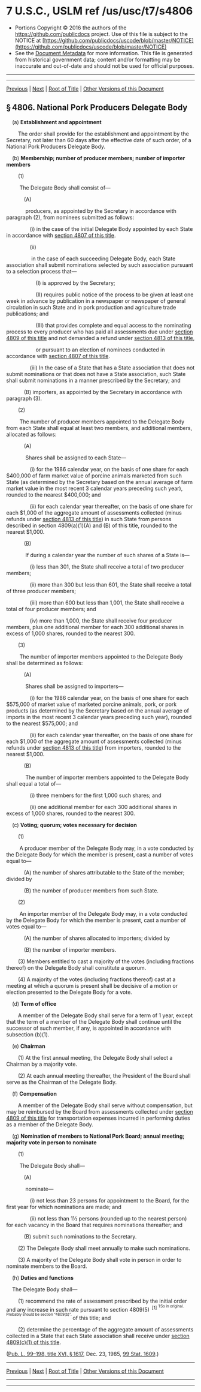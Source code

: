 ---
---

# 7 U.S.C., USLM ref /us/usc/t7/s4806

* Portions Copyright © 2016 the authors of the https://github.com/publicdocs project.
  Use of this file is subject to the NOTICE at [https://github.com/publicdocs/uscode/blob/master/NOTICE](https://github.com/publicdocs/uscode/blob/master/NOTICE)
* See the [Document Metadata](././../../../..//README.md) for more information.
  This file is generated from historical government data; content and/or formatting may be inaccurate and out-of-date and should not be used for official purposes.

----------
----------

[Previous](./../../../..//us/usc/t7/ch79/m__us_usc_t7_s4805.md) | [Next](./../../../..//us/usc/t7/ch79/m__us_usc_t7_s4807.md) | [Root of Title](./../../../../) | [Other Versions of this Document](https://publicdocs.github.io/go/links?ns=uslm&ref=%2Fus%2Fusc%2Ft7%2Fs4806)

## § 4806. National Pork Producers Delegate Body

    (a) __Establishment and appointment__ 

        The order shall provide for the establishment and appointment by the Secretary, not later than 60 days after the effective date of such order, of a National Pork Producers Delegate Body.

    (b) __Membership; number of producer members; number of importer members__ 

        (1)

         The Delegate Body shall consist of—

            (A)

             producers, as appointed by the Secretary in accordance with paragraph (2), from nominees submitted as follows:

                (i) in the case of the initial Delegate Body appointed by each State in accordance with [section 4807 of this title][/us/usc/t7/s4807].

                (ii)

                 in the case of each succeeding Delegate Body, each State association shall submit nominations selected by such association pursuant to a selection process that—

                    (I) is approved by the Secretary;

                    (II) requires public notice of the process to be given at least one week in advance by publication in a newspaper or newspaper of general circulation in such State and in pork production and agriculture trade publications; and

                    (III) that provides complete and equal access to the nominating process to every producer who has paid all assessments due under [section 4809 of this title][/us/usc/t7/s4809] and not demanded a refund under [section 4813 of this title][/us/usc/t7/s4813],

                    or pursuant to an election of nominees conducted in accordance with [section 4807 of this title][/us/usc/t7/s4807].

                (iii) In the case of a State that has a State association that does not submit nominations or that does not have a State association, such State shall submit nominations in a manner prescribed by the Secretary; and

            (B) importers, as appointed by the Secretary in accordance with paragraph (3).

        (2)

         The number of producer members appointed to the Delegate Body from each State shall equal at least two members, and additional members, allocated as follows:

            (A)

             Shares shall be assigned to each State—

                (i) for the 1986 calendar year, on the basis of one share for each $400,000 of farm market value of porcine animals marketed from such State (as determined by the Secretary based on the annual average of farm market value in the most recent 3 calendar years preceding such year), rounded to the nearest $400,000; and

                (ii) for each calendar year thereafter, on the basis of one share for each $1,000 of the aggregate amount of assessments collected (minus refunds under [section 4813 of this title][/us/usc/t7/s4813]) in such State from persons described in section 4809(a)(1)(A) and (B) of this title, rounded to the nearest $1,000.

            (B)

             If during a calendar year the number of such shares of a State is—

                (i) less than 301, the State shall receive a total of two producer members;

                (ii) more than 300 but less than 601, the State shall receive a total of three producer members;

                (iii) more than 600 but less than 1,001, the State shall receive a total of four producer members; and

                (iv) more than 1,000, the State shall receive four producer members, plus one additional member for each 300 additional shares in excess of 1,000 shares, rounded to the nearest 300.

        (3)

         The number of importer members appointed to the Delegate Body shall be determined as follows:

            (A)

             Shares shall be assigned to importers—

                (i) for the 1986 calendar year, on the basis of one share for each $575,000 of market value of marketed porcine animals, pork, or pork products (as determined by the Secretary based on the annual average of imports in the most recent 3 calendar years preceding such year), rounded to the nearest $575,000; and

                (ii) for each calendar year thereafter, on the basis of one share for each $1,000 of the aggregate amount of assessments collected (minus refunds under [section 4813 of this title][/us/usc/t7/s4813]) from importers, rounded to the nearest $1,000.

            (B)

             The number of importer members appointed to the Delegate Body shall equal a total of—

                (i) three members for the first 1,000 such shares; and

                (ii) one additional member for each 300 additional shares in excess of 1,000 shares, rounded to the nearest 300.

    (c) __Voting; quorum; votes necessary for decision__ 

        (1)

         A producer member of the Delegate Body may, in a vote conducted by the Delegate Body for which the member is present, cast a number of votes equal to—

            (A) the number of shares attributable to the State of the member; divided by

            (B) the number of producer members from such State.

        (2)

         An importer member of the Delegate Body may, in a vote conducted by the Delegate Body for which the member is present, cast a number of votes equal to—

            (A) the number of shares allocated to importers; divided by

            (B) the number of importer members.

        (3) Members entitled to cast a majority of the votes (including fractions thereof) on the Delegate Body shall constitute a quorum.

        (4) A majority of the votes (including fractions thereof) cast at a meeting at which a quorum is present shall be decisive of a motion or election presented to the Delegate Body for a vote.

    (d) __Term of office__ 

        A member of the Delegate Body shall serve for a term of 1 year, except that the term of a member of the Delegate Body shall continue until the successor of such member, if any, is appointed in accordance with subsection (b)(1).

    (e) __Chairman__ 

        (1) At the first annual meeting, the Delegate Body shall select a Chairman by a majority vote.

        (2) At each annual meeting thereafter, the President of the Board shall serve as the Chairman of the Delegate Body.

    (f) __Compensation__ 

        A member of the Delegate Body shall serve without compensation, but may be reimbursed by the Board from assessments collected under [section 4809 of this title][/us/usc/t7/s4809] for transportation expenses incurred in performing duties as a member of the Delegate Body.

    (g) __Nomination of members to National Pork Board; annual meeting; majority vote in person to nominate__ 

        (1)

         The Delegate Body shall—

            (A)

             nominate—

                (i) not less than 23 persons for appointment to the Board, for the first year for which nominations are made; and

                (ii) not less than 1½ persons (rounded up to the nearest person) for each vacancy in the Board that requires nominations thereafter; and

            (B) submit such nominations to the Secretary.

        (2) The Delegate Body shall meet annually to make such nominations.

        (3) A majority of the Delegate Body shall vote in person in order to nominate members to the Board.

    (h) __Duties and functions__ 

    The Delegate Body shall—

        (1) recommend the rate of assessment prescribed by the initial order and any increase in such rate pursuant to section 4809(5)  <sup>\[1\]</sup>  <sup><sup> 1 So in original. Probably should be section “4809(b)”. </sup></sup>  of this title; and

        (2) determine the percentage of the aggregate amount of assessments collected in a State that each State association shall receive under [section 4809(c)(1) of this title][/us/usc/t7/s4809/c/1].

([Pub. L. 99–198, title XVI, § 1617][/us/pl/99/198/s1617], Dec. 23, 1985, [99 Stat. 1609][/us/stat/99/1609].)

----------

[Previous](./../../../..//us/usc/t7/ch79/m__us_usc_t7_s4805.md) | [Next](./../../../..//us/usc/t7/ch79/m__us_usc_t7_s4807.md) | [Root of Title](./../../../../) | [Other Versions of this Document](https://publicdocs.github.io/go/links?ns=uslm&ref=%2Fus%2Fusc%2Ft7%2Fs4806)

----------
----------

[/us/usc/t7/s4807]: https://publicdocs.github.io/go/links?ns=uslm&ref=%2Fus%2Fusc%2Ft7%2Fs4807
[/us/usc/t7/s4809]: https://publicdocs.github.io/go/links?ns=uslm&ref=%2Fus%2Fusc%2Ft7%2Fs4809
[/us/usc/t7/s4813]: https://publicdocs.github.io/go/links?ns=uslm&ref=%2Fus%2Fusc%2Ft7%2Fs4813
[/us/usc/t7/s4807]: https://publicdocs.github.io/go/links?ns=uslm&ref=%2Fus%2Fusc%2Ft7%2Fs4807
[/us/usc/t7/s4813]: https://publicdocs.github.io/go/links?ns=uslm&ref=%2Fus%2Fusc%2Ft7%2Fs4813
[/us/usc/t7/s4813]: https://publicdocs.github.io/go/links?ns=uslm&ref=%2Fus%2Fusc%2Ft7%2Fs4813
[/us/usc/t7/s4809]: https://publicdocs.github.io/go/links?ns=uslm&ref=%2Fus%2Fusc%2Ft7%2Fs4809
[/us/usc/t7/s4809/c/1]: https://publicdocs.github.io/go/links?ns=uslm&ref=%2Fus%2Fusc%2Ft7%2Fs4809%2Fc%2F1
[/us/pl/99/198/s1617]: https://publicdocs.github.io/go/links?ns=uslm&ref=%2Fus%2Fpl%2F99%2F198%2Fs1617
[/us/stat/99/1609]: https://publicdocs.github.io/go/links?ns=uslm&ref=%2Fus%2Fstat%2F99%2F1609



